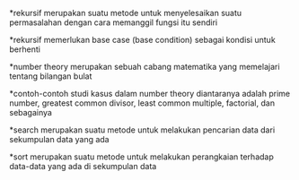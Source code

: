 *rekursif merupakan suatu metode untuk menyelesaikan suatu permasalahan dengan cara memanggil fungsi itu sendiri

*rekursif memerlukan base case (base condition) sebagai kondisi untuk berhenti

*number theory merupakan sebuah cabang matematika yang memelajari tentang bilangan bulat

*contoh-contoh studi kasus dalam number theory diantaranya adalah prime number, greatest common divisor, least common multiple, factorial, dan sebagainya

*search merupakan suatu metode untuk melakukan pencarian data dari sekumpulan data yang ada

*sort merupakan suatu metode untuk melakukan perangkaian terhadap data-data yang ada di sekumpulan data
